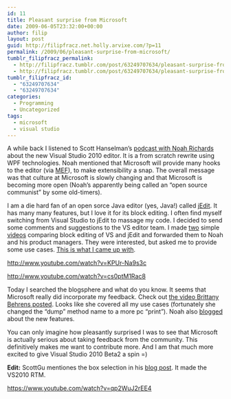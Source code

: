 ```yaml
---
id: 11
title: Pleasant surprise from Microsoft
date: 2009-06-05T23:32:00+00:00
author: filip
layout: post
guid: http://filipfracz.net.holly.arvixe.com/?p=11
permalink: /2009/06/pleasant-surprise-from-microsoft/
tumblr_filipfracz_permalink:
  - http://filipfracz.tumblr.com/post/63249707634/pleasant-surprise-from-microsoft
  - http://filipfracz.tumblr.com/post/63249707634/pleasant-surprise-from-microsoft
tumblr_filipfracz_id:
  - "63249707634"
  - "63249707634"
categories:
  - Programming
  - Uncategorized
tags:
  - microsoft
  - visual studio
---
```

A while back I listened to Scott Hanselman’s <a href="http://www.hanselminutes.com/default.aspx?showID=165">podcast with Noah Richards</a> about the new Visual Studio 2010 editor. It is a from scratch rewrite using WPF technologies. Noah mentioned that Microsoft will provide many hooks to the editor (via <a title="Managed Extensibility Framework" href="http://www.codeplex.com/MEF">MEF</a>), to make extensibility a snap. The overall message was that culture at Microsoft is slowly changing and that Microsoft is becoming more open (Noah’s apparently being called an “open source communist” by some old-timers).

I am a die hard fan of an open sorce Java editor (yes, Java!) called <a href="http://www.jedit.org">jEdit</a>. It has many many features, but I love it for its block editing. I often find myself switching from Visual Studio to jEdit to massage my code. I decided to send some comments and suggestions to the VS editor team. I made <a href="http://youtu.be/cs0ptM1Rac8">two</a> simple <a href="http://youtu.be/KPUr-Na9s3c">videos</a> comparing block editing of VS and jEdit and forwarded them to Noah and his product managers. They were interested, but asked me to provide some use cases. <a href="https://s3.amazonaws.com/basically_me_images/block_editing/VS2010+Block+Editing+Proposal.pdf">This is what I came up with</a>.

http://www.youtube.com/watch?v=KPUr-Na9s3c

http://www.youtube.com/watch?v=cs0ptM1Rac8

Today I searched the blogsphere and what do you know. It seems that Microsoft really did incorporate my feedback. Check out <a href="http://blogs.msdn.com/vseditor/archive/2009/05/25/the-new-box-selection-now-with-multi-line-editing.aspx">the video Brittany Behrens posted</a>. Looks like she covered all my use cases (fortunately she changed the “dump” method name to a more pc “print”). Noah also <a href="http://blogs.msdn.com/noahric/archive/2009/05/12/box-selection.aspx">blogged</a> about the new features.

<!-- video -->
<div style="text-align: center;"></div>
<!-- end video -->

You can only imagine how pleasantly surprised I was to see that Microsoft is actually serious about taking feedback from the community. This definitively makes me want to contribute more. And I am that much more excited to give Visual Studio 2010 Beta2 a spin =)

<strong>Edit:</strong> ScottGu mentiones the box selection in his <a href="http://weblogs.asp.net/scottgu/archive/2010/04/26/box-selection-and-multi-line-editing-with-vs-2010.aspx">blog post</a>. It made the VS2010 RTM.

https://www.youtube.com/watch?v=qp2WuJ2rEE4